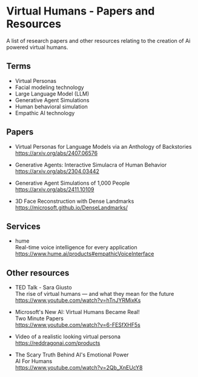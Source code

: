 # Virtual Humans - Papers and Resources
A list of research papers and other resources relating to the creation of Ai powered virtual humans.

## Terms

- Virtual Personas
- Facial modeling technology
- Large Language Model (LLM)
- Generative Agent Simulations
- Human behavioral simulation
- Empathic AI technology

## Papers

- Virtual Personas for Language Models via an Anthology of Backstories<br>
https://arxiv.org/abs/2407.06576

- Generative Agents: Interactive Simulacra of Human Behavior<br>
https://arxiv.org/abs/2304.03442

- Generative Agent Simulations of 1,000 People<br>
https://arxiv.org/abs/2411.10109

- 3D Face Reconstruction with Dense Landmarks<br>
https://microsoft.github.io/DenseLandmarks/

## Services

- hume<br>
  Real-time voice intelligence for every application<br>
  https://www.hume.ai/products#empathicVoiceInterface

## Other resources

- TED Talk - Sara Giusto<br>
  The rise of virtual humans — and what they mean for the future<br>
  https://www.youtube.com/watch?v=hTnJYRMixKs

- Microsoft's New AI: Virtual Humans Became Real!<br>
Two Minute Papers<br>
https://www.youtube.com/watch?v=6-FESfXHF5s

- Video of a realistic looking virtual persona<br>
https://reddragonai.com/products

- The Scary Truth Behind AI's Emotional Power<br>
AI For Humans<br>
https://www.youtube.com/watch?v=2Qb_XnEUcY8


  
